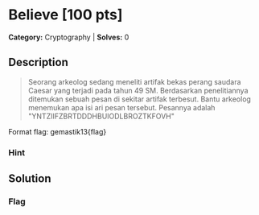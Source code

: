 # Believe [100 pts]

**Category:** Cryptography
| **Solves:** 0

## Description
>Seorang arkeolog sedang meneliti artifak bekas perang saudara Caesar yang terjadi pada tahun 49 SM. Berdasarkan penelitiannya ditemukan sebuah pesan di sekitar artifak terbesut. Bantu arkeolog menemukan apa isi ari pesan tersebut. Pesannya adalah "YNTZIIFZBRTDDDHBUIODLBROZTKFOVH"

Format flag: gemastik13{flag}

### Hint
 
## Solution

### Flag

